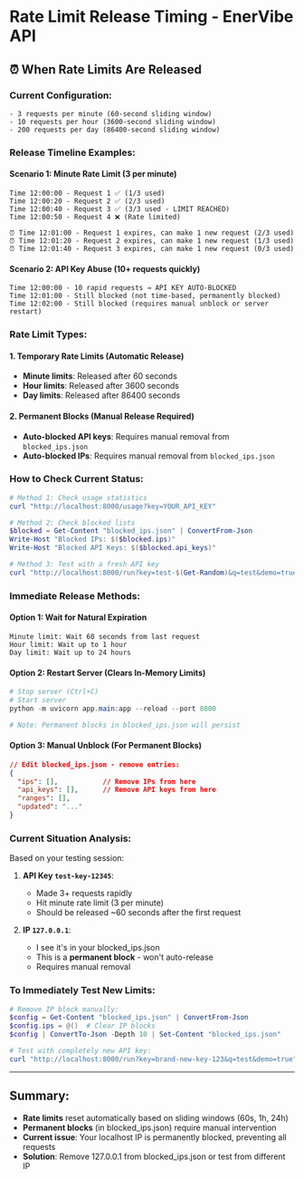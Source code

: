 # Rate Limit Release Timing - EnerVibe API

## ⏰ **When Rate Limits Are Released**

### **Current Configuration:**
```
- 3 requests per minute (60-second sliding window)
- 10 requests per hour (3600-second sliding window)  
- 200 requests per day (86400-second sliding window)
```

### **Release Timeline Examples:**

#### **Scenario 1: Minute Rate Limit (3 per minute)**
```
Time 12:00:00 - Request 1 ✅ (1/3 used)
Time 12:00:20 - Request 2 ✅ (2/3 used)  
Time 12:00:40 - Request 3 ✅ (3/3 used - LIMIT REACHED)
Time 12:00:50 - Request 4 ❌ (Rate limited)

⏰ Time 12:01:00 - Request 1 expires, can make 1 new request (2/3 used)
⏰ Time 12:01:20 - Request 2 expires, can make 1 new request (1/3 used)  
⏰ Time 12:01:40 - Request 3 expires, can make 1 new request (0/3 used)
```

#### **Scenario 2: API Key Abuse (10+ requests quickly)**
```
Time 12:00:00 - 10 rapid requests → API KEY AUTO-BLOCKED
Time 12:01:00 - Still blocked (not time-based, permanently blocked)
Time 12:02:00 - Still blocked (requires manual unblock or server restart)
```

### **Rate Limit Types:**

#### 1. **Temporary Rate Limits** (Automatic Release)
- **Minute limits**: Released after 60 seconds  
- **Hour limits**: Released after 3600 seconds
- **Day limits**: Released after 86400 seconds

#### 2. **Permanent Blocks** (Manual Release Required)
- **Auto-blocked API keys**: Requires manual removal from `blocked_ips.json`
- **Auto-blocked IPs**: Requires manual removal from `blocked_ips.json`

### **How to Check Current Status:**

```powershell
# Method 1: Check usage statistics
curl "http://localhost:8000/usage?key=YOUR_API_KEY"

# Method 2: Check blocked lists
$blocked = Get-Content "blocked_ips.json" | ConvertFrom-Json
Write-Host "Blocked IPs: $($blocked.ips)"
Write-Host "Blocked API Keys: $($blocked.api_keys)"

# Method 3: Test with a fresh API key
curl "http://localhost:8000/run?key=test-$(Get-Random)&q=test&demo=true"
```

### **Immediate Release Methods:**

#### **Option 1: Wait for Natural Expiration**
```
Minute limit: Wait 60 seconds from last request
Hour limit: Wait up to 1 hour  
Day limit: Wait up to 24 hours
```

#### **Option 2: Restart Server (Clears In-Memory Limits)**
```powershell
# Stop server (Ctrl+C)
# Start server
python -m uvicorn app.main:app --reload --port 8000

# Note: Permanent blocks in blocked_ips.json will persist
```

#### **Option 3: Manual Unblock (For Permanent Blocks)**
```json
// Edit blocked_ips.json - remove entries:
{
  "ips": [],           // Remove IPs from here
  "api_keys": [],      // Remove API keys from here  
  "ranges": [],
  "updated": "..."
}
```

### **Current Situation Analysis:**

Based on your testing session:

1. **API Key `test-key-12345`**: 
   - Made 3+ requests rapidly
   - Hit minute rate limit (3 per minute)
   - Should be released ~60 seconds after the first request

2. **IP `127.0.0.1`**:
   - I see it's in your blocked_ips.json
   - This is a **permanent block** - won't auto-release
   - Requires manual removal

### **To Immediately Test New Limits:**

```powershell
# Remove IP block manually:
$config = Get-Content "blocked_ips.json" | ConvertFrom-Json
$config.ips = @()  # Clear IP blocks
$config | ConvertTo-Json -Depth 10 | Set-Content "blocked_ips.json"

# Test with completely new API key:
curl "http://localhost:8000/run?key=brand-new-key-123&q=test&demo=true"
```

---

## **Summary:**
- **Rate limits** reset automatically based on sliding windows (60s, 1h, 24h)
- **Permanent blocks** (in blocked_ips.json) require manual intervention
- **Current issue**: Your localhost IP is permanently blocked, preventing all requests
- **Solution**: Remove 127.0.0.1 from blocked_ips.json or test from different IP
